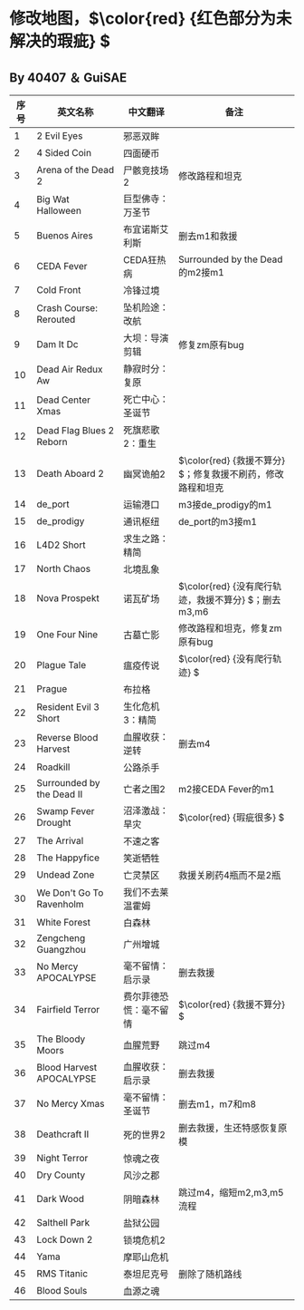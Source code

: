 # 修改地图，$\color{red} {红色部分为未解决的瑕疵} $
## By 40407 ＆ GuiSAE
| 序号 | 英文名称                   | 中文翻译               |备注                  
|------|----------------------------|-------------------------|----------------------
| 1    | 2 Evil Eyes                | 邪恶双眸                |
| 2    | 4 Sided Coin               | 四面硬币                |
| 3    | Arena of the Dead 2        | 尸骸竞技场2             |修改路程和坦克
| 4    | Big Wat Halloween          | 巨型佛寺：万圣节        |
| 5    | Buenos Aires               | 布宜诺斯艾利斯          |删去m1和救援
| 6    | CEDA Fever                 | CEDA狂热病              |Surrounded by the Dead的m2接m1
| 7    | Cold Front                 | 冷锋过境                |
| 8    | Crash Course: Rerouted     | 坠机险途：改航          |
| 9    | Dam It Dc                  | 大坝：导演剪辑          |修复zm原有bug
| 10   | Dead Air Redux Aw          | 静寂时分：复原          |
| 11   | Dead Center Xmas           | 死亡中心：圣诞节        |
| 12   | Dead Flag Blues 2 Reborn   | 死旗悲歌2：重生         |
| 13   | Death Aboard 2             | 幽冥诡舶2               |$\color{red} {救援不算分} $；修复救援不刷药，修改路程和坦克
| 14   | de_port                    | 运输港口                |m3接de_prodigy的m1
| 15   | de_prodigy                 | 通讯枢纽                |de_port的m3接m1
| 16   | L4D2 Short                 | 求生之路：精简          |
| 17   | North Chaos                | 北境乱象                |
| 18   | Nova Prospekt              | 诺瓦矿场                |$\color{red} {没有爬行轨迹，救援不算分} $；删去m3,m6
| 19   | One Four Nine              | 古墓亡影                |修改路程和坦克，修复zm原有bug
| 20   | Plague Tale                | 瘟疫传说                |$\color{red} {没有爬行轨迹} $
| 21   | Prague                     | 布拉格                  |
| 22   | Resident Evil 3 Short      | 生化危机3：精简         |
| 23   | Reverse Blood Harvest      | 血腥收获：逆转          |删去m4
| 24   | Roadkill                   | 公路杀手                |
| 25   | Surrounded by the Dead Ⅱ  | 亡者之围2               |m2接CEDA Fever的m1
| 26   | Swamp Fever Drought        | 沼泽激战：旱灾          |$\color{red} {瑕疵很多} $
| 27   | The Arrival                | 不速之客                |
| 28   | The Happyfice              | 笑逝牺牲                |
| 29   | Undead Zone                | 亡灵禁区                |救援关刷药4瓶而不是2瓶
| 30   | We Don't Go To Ravenholm   | 我们不去莱温霍姆        |
| 31   | White Forest               | 白森林                  |
| 32   | Zengcheng Guangzhou        | 广州增城                |
| 33   | No Mercy APOCALYPSE        | 毫不留情：启示录        |删去救援
| 34   | Fairfield Terror           | 费尔菲德恐慌：毫不留情  |$\color{red} {救援不算分} $
| 35   | The Bloody Moors           | 血腥荒野                |跳过m4
| 36   | Blood Harvest APOCALYPSE   | 血腥收获：启示录        |删去救援
| 37   | No Mercy Xmas              | 毫不留情：圣诞节        |删去m1，m7和m8
| 38   | Deathcraft Ⅱ              | 死的世界2               |删去救援，生还特感恢复原模
| 39   | Night Terror               | 惊魂之夜                |
| 40   | Dry County                 | 风沙之郡                |
| 41   | Dark Wood                  | 阴暗森林                |跳过m4，缩短m2,m3,m5流程
| 42   | Salthell Park              | 盐狱公园                |
| 43   | Lock Down 2                | 锁境危机2               |
| 44   |  Yama                      | 摩耶山危机              |
| 45   |  RMS Titanic               | 泰坦尼克号              |删除了随机路线
| 46   |  Blood Souls               | 血源之魂                |
